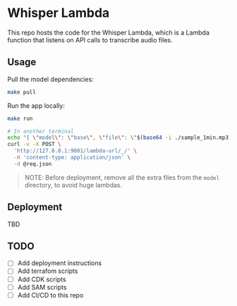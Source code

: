 # Whisper Lambda

This repo hosts the code for the Whisper Lambda, which is a Lambda function that listens on API calls to transcribe audio files.

## Usage

Pull the model dependencies:

```bash
make pull
```

Run the app locally:

```bash
make run

# In another terminal
echo "{ \"model\": \"base\", \"file\": \"$(base64 -i ./sample_1min.mp3)\" }" > req.json
curl -v -X POST \
  'http://127.0.0.1:9001/lambda-url/_/' \
  -H 'content-type: application/json' \
  -d @req.json
```

> NOTE: Before deployment, remove all the extra files from the `model` directory, to avoid huge lambdas.

## Deployment

TBD

## TODO

- [ ] Add deployment instructions
- [ ] Add terrafom scripts
- [ ] Add CDK scripts
- [ ] Add SAM scripts
- [ ] Add CI/CD to this repo
